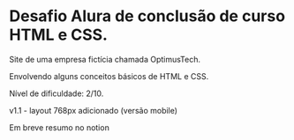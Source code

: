 # Desafio Alura de conclusão de curso HTML e CSS.
Site de uma empresa fictícia chamada OptimusTech.

Envolvendo alguns conceitos básicos de HTML e CSS.

Nível de dificuldade: 2/10.

v1.1 - layout 768px adicionado (versão mobile)

Em breve resumo no notion
